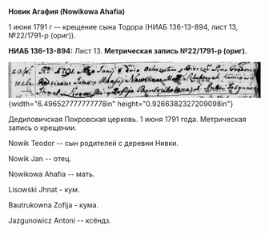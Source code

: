 **Новик Агафия (Nowikowa Ahafia)**

1 июня 1791 г -- крещение сына Тодора (НИАБ 136-13-894, лист 13,
№22/1791-р (ориг)).

**НИАБ 136-13-894:** Лист 13. **Метрическая запись №22/1791-р (ориг).**

![](./media/79682c20939c93816e81944adaca23643b4138c3.png){width="6.496527777777778in"
height="0.9266382327209098in"}

Дедиловичская Покровская церковь. 1 июня 1791 года. Метрическая запись о
крещении.

Nowik Teodor -- сын родителей с деревни Нивки.

Nowik Jan -- отец.

Nowikowa Ahafia -- мать.

Lisowski Jhnat - кум.

Bautrukowna Zofija - кума.

Jazgunowicz Antoni -- ксёндз.
